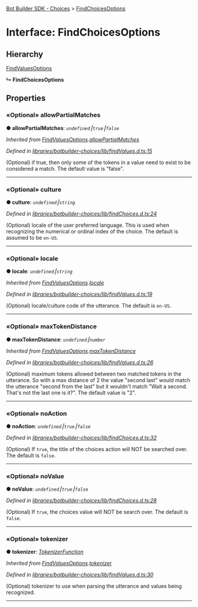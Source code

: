 [Bot Builder SDK - Choices](../README.md) > [FindChoicesOptions](../interfaces/botbuilder_choices.findchoicesoptions.md)



# Interface: FindChoicesOptions

## Hierarchy


 [FindValuesOptions](botbuilder_choices.findvaluesoptions.md)

**↳ FindChoicesOptions**








## Properties
<a id="allowpartialmatches"></a>

### «Optional» allowPartialMatches

**●  allowPartialMatches**:  *`undefined`⎮`true`⎮`false`* 

*Inherited from [FindValuesOptions](botbuilder_choices.findvaluesoptions.md).[allowPartialMatches](botbuilder_choices.findvaluesoptions.md#allowpartialmatches)*

*Defined in [libraries/botbuilder-choices/lib/findValues.d.ts:15](https://github.com/Microsoft/botbuilder-js/blob/09ad751/libraries/botbuilder-choices/lib/findValues.d.ts#L15)*



(Optional) if true, then only some of the tokens in a value need to exist to be considered a match. The default value is "false".




___

<a id="culture"></a>

### «Optional» culture

**●  culture**:  *`undefined`⎮`string`* 

*Defined in [libraries/botbuilder-choices/lib/findChoices.d.ts:24](https://github.com/Microsoft/botbuilder-js/blob/09ad751/libraries/botbuilder-choices/lib/findChoices.d.ts#L24)*



(Optional) locale of the user preferred language. This is used when recognizing the numerical or ordinal index of the choice. The default is assumed to be `en-US`.




___

<a id="locale"></a>

### «Optional» locale

**●  locale**:  *`undefined`⎮`string`* 

*Inherited from [FindValuesOptions](botbuilder_choices.findvaluesoptions.md).[locale](botbuilder_choices.findvaluesoptions.md#locale)*

*Defined in [libraries/botbuilder-choices/lib/findValues.d.ts:19](https://github.com/Microsoft/botbuilder-js/blob/09ad751/libraries/botbuilder-choices/lib/findValues.d.ts#L19)*



(Optional) locale/culture code of the utterance. The default is `en-US`.




___

<a id="maxtokendistance"></a>

### «Optional» maxTokenDistance

**●  maxTokenDistance**:  *`undefined`⎮`number`* 

*Inherited from [FindValuesOptions](botbuilder_choices.findvaluesoptions.md).[maxTokenDistance](botbuilder_choices.findvaluesoptions.md#maxtokendistance)*

*Defined in [libraries/botbuilder-choices/lib/findValues.d.ts:26](https://github.com/Microsoft/botbuilder-js/blob/09ad751/libraries/botbuilder-choices/lib/findValues.d.ts#L26)*



(Optional) maximum tokens allowed between two matched tokens in the utterance. So with a max distance of 2 the value "second last" would match the utterance "second from the last" but it wouldn't match "Wait a second. That's not the last one is it?". The default value is "2".




___

<a id="noaction"></a>

### «Optional» noAction

**●  noAction**:  *`undefined`⎮`true`⎮`false`* 

*Defined in [libraries/botbuilder-choices/lib/findChoices.d.ts:32](https://github.com/Microsoft/botbuilder-js/blob/09ad751/libraries/botbuilder-choices/lib/findChoices.d.ts#L32)*



(Optional) If `true`, the title of the choices action will NOT be searched over. The default is `false`.




___

<a id="novalue"></a>

### «Optional» noValue

**●  noValue**:  *`undefined`⎮`true`⎮`false`* 

*Defined in [libraries/botbuilder-choices/lib/findChoices.d.ts:28](https://github.com/Microsoft/botbuilder-js/blob/09ad751/libraries/botbuilder-choices/lib/findChoices.d.ts#L28)*



(Optional) If `true`, the choices value will NOT be search over. The default is `false`.




___

<a id="tokenizer"></a>

### «Optional» tokenizer

**●  tokenizer**:  *[TokenizerFunction](../#tokenizerfunction)* 

*Inherited from [FindValuesOptions](botbuilder_choices.findvaluesoptions.md).[tokenizer](botbuilder_choices.findvaluesoptions.md#tokenizer)*

*Defined in [libraries/botbuilder-choices/lib/findValues.d.ts:30](https://github.com/Microsoft/botbuilder-js/blob/09ad751/libraries/botbuilder-choices/lib/findValues.d.ts#L30)*



(Optional) tokenizer to use when parsing the utterance and values being recognized.




___


